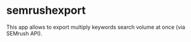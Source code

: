 # semrushexport
This app allows to export multiply keywords search volume at once (via SEMrush API).
